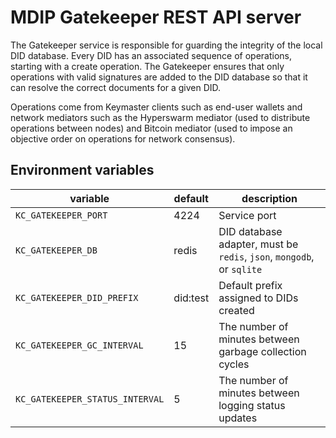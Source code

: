 # MDIP Gatekeeper REST API server

The Gatekeeper service is responsible for guarding the integrity of the local DID database.
Every DID has an associated sequence of operations, starting with a create operation.
The Gatekeeper ensures that only operations with valid signatures are added to the DID database so that it can resolve the correct documents for a given DID.

Operations come from Keymaster clients such as end-user wallets and network mediators such as the Hyperswarm mediator (used to distribute operations between nodes) and Bitcoin mediator (used to impose an objective order on operations for network consensus).

## Environment variables

| variable                        | default                | description                   |
| ------------------------------- | ---------------------- | ----------------------------- |
| `KC_GATEKEEPER_PORT`            | 4224  | Service port                                   |
| `KC_GATEKEEPER_DB`              | redis | DID database adapter, must be `redis`, `json`, `mongodb`, or `sqlite` |
| `KC_GATEKEEPER_DID_PREFIX`      | did:test | Default prefix assigned to DIDs created     |
| `KC_GATEKEEPER_GC_INTERVAL`     |  15 | The number of minutes between garbage collection cycles |
| `KC_GATEKEEPER_STATUS_INTERVAL` |  5 | The number of minutes between logging status updates |
